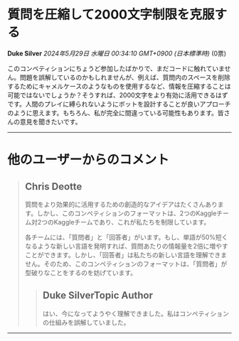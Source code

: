 # 質問を圧縮して2000文字制限を克服する

**Duke Silver** *2024年5月29日 水曜日 00:34:10 GMT+0900 (日本標準時)* (0票)

このコンペティションにちょうど参加したばかりで、まだコードに触れていません。問題を誤解しているのかもしれませんが、例えば、質問内のスペースを削除するためにキャメルケースのようなものを使用するなど、情報を圧縮することは可能ではないでしょうか？そうすれば、2000文字をより有効に活用できるはずです。人間のプレイに縛られないようにボットを設計することが良いアプローチのように思えます。もちろん、私が完全に間違っている可能性もあります。皆さんの意見を聞きたいです。

---
# 他のユーザーからのコメント

> ## Chris Deotte
> 
> 質問をより効果的に活用するための創造的なアイデアはたくさんあります。しかし、このコンペティションのフォーマットは、2つのKaggleチーム対2つのKaggleチームであり、これが私たちを制限しています。
> 
> 各チームには、「質問者」と「回答者」がいます。もし、単語が50%短くなるような新しい言語を発明すれば、質問あたりの情報量を2倍に増やすことができます。しかし、「回答者」は私たちの新しい言語を理解できません。そのため、このコンペティションのフォーマットは、「質問者」が型破りなことをするのを妨げています。
> 
> 
> 
> > ## Duke SilverTopic Author
> > 
> > はい、今になってようやく理解できました。私はコンペティションの仕組みを誤解していました。
> > 
> > 
> > 
---

